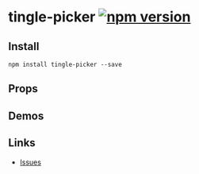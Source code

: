 # tingle-picker [![npm version](https://badge.fury.io/js/tingle-picker.svg)](http://badge.fury.io/js/tingle-picker)

## Install

```
npm install tingle-picker --save
```

## Props

## Demos

## Links

- [Issues](http://github.com/tinglejs/tingle-picker/issues)
